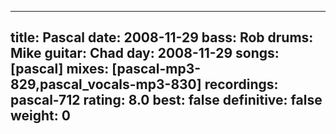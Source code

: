 
---
title: Pascal
date: 2008-11-29
bass:	Rob
drums:	Mike
guitar:	Chad
day: 2008-11-29
songs: [pascal]
mixes: [pascal-mp3-829,pascal_vocals-mp3-830]
recordings: pascal-712
rating: 8.0
best: false
definitive: false
weight: 0
---
